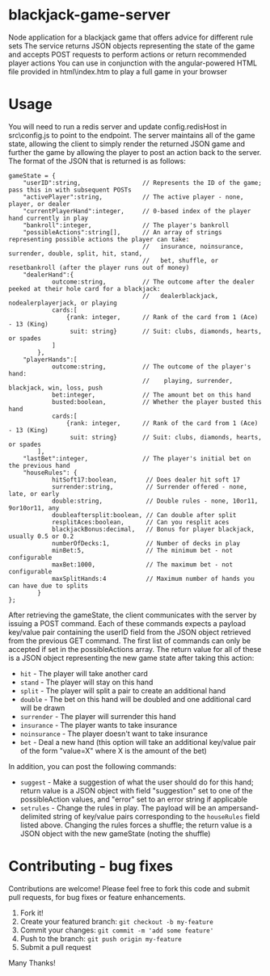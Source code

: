 # blackjack-game-server
Node application for a blackjack game that offers advice for different rule sets
The service returns JSON objects representing the state of the game
and accepts POST requests to perform actions or return recommended player actions
You can use in conjunction with the angular-powered HTML file provided in html\index.htm
to play a full game in your browser
 
# Usage

You will need to run a redis server and update config.redisHost in src\config.js to point to the endpoint.
The server maintains all of the game state, allowing the client to simply render the returned JSON game
and further the game by allowing the player to post an action back to the server.  The format of the JSON
that is returned is as follows:

```
gameState = {
    "userID":string,                 // Represents the ID of the game; pass this in with subsequent POSTs
    "activePlayer":string,           // The active player - none, player, or dealer
    "currentPlayerHand":integer,     // 0-based index of the player hand currently in play
    "bankroll":integer,              // The player's bankroll
    "possibleActions":string[],      // An array of strings representing possible actions the player can take:
                                     //   insurance, noinsurance, surrender, double, split, hit, stand,
                                     //   bet, shuffle, or resetbankroll (after the player runs out of money)
    "dealerHand":{
            outcome:string,          // The outcome after the dealer peeked at their hole card for a blackjack:
                                     //   dealerblackjack, nodealerplayerjack, or playing
            cards:[
                {rank: integer,      // Rank of the card from 1 (Ace) - 13 (King)
                 suit: string}       // Suit: clubs, diamonds, hearts, or spades
            ]
        },
    "playerHands":[
            outcome:string,          // The outcome of the player's hand:
                                     //    playing, surrender, blackjack, win, loss, push
            bet:integer,             // The amount bet on this hand
            busted:boolean,          // Whether the player busted this hand
            cards:[
                {rank: integer,      // Rank of the card from 1 (Ace) - 13 (King)
                 suit: string}       // Suit: clubs, diamonds, hearts, or spades
        ],
    "lastBet":integer,               // The player's initial bet on the previous hand
    "houseRules": {
            hitSoft17:boolean,        // Does dealer hit soft 17
            surrender:string,         // Surrender offered - none, late, or early
            double:string,            // Double rules - none, 10or11, 9or10or11, any
            doubleaftersplit:boolean, // Can double after split
            resplitAces:boolean,      // Can you resplit aces
            blackjackBonus:decimal,   // Bonus for player blackjack, usually 0.5 or 0.2
            numberOfDecks:1,          // Number of decks in play
            minBet:5,                 // The minimum bet - not configurable
            maxBet:1000,              // The maximum bet - not configurable
            maxSplitHands:4           // Maximum number of hands you can have due to splits
        }
};

```

After retrieving the gameState, the client communicates with the server by issuing a POST command.
Each of these commands expects a payload key/value pair containing the userID field from the JSON
object retrieved from the previous GET command.  The first list of commands can only be accepted 
if set in the possibleActions array.  The return value for all of these is a JSON object representing
the new game state after taking this action:

 * `hit` - The player will take another card
 * `stand` - The player will stay on this hand
 * `split` - The player will split a pair to create an additional hand
 * `double` - The bet on this hand will be doubled and one additional card will be drawn
 * `surrender` - The player will surrender this hand
 * `insurance` - The player wants to take insurance
 * `noinsurance` - The player doesn't want to take insurance
 * `bet` - Deal a new hand (this option will take an additional key/value pair 
                            of the form "value=X" where X is the amount of the bet)

In addition, you can post the following commands:

 * `suggest` - Make a suggestion of what the user should do for this hand; return value is a JSON object
             with field "suggestion" set to one of the possibleAction values, and "error" set to an error string if applicable
 * `setrules` - Change the rules in play.  The payload will be an ampersand-delimited string of key/value pairs
              corresponding to the `houseRules` field listed above.  Changing the rules forces a shuffle;
              the return value is a JSON object with the new gameState (noting the shuffle)

# Contributing - bug fixes

Contributions are welcome!  Please feel free to fork this code and submit pull requests, for bug fixes or feature enhancements.

 1. Fork it!
 2. Create your featured branch: `git checkout -b my-feature`
 3. Commit your changes: `git commit -m 'add some feature'`
 4. Push to the branch: `git push origin my-feature`
 5. Submit a pull request

Many Thanks!

